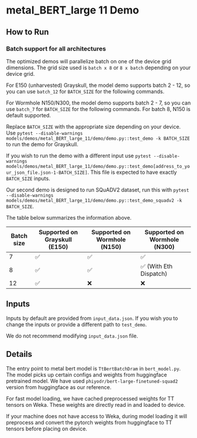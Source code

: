 # metal_BERT_large 11 Demo

## How to Run

### Batch support for all architectures

The optimized demos will parallelize batch on one of the device grid dimensions. The grid size used is `batch x 8` or `8 x batch` depending on your device grid.

For E150 (unharvested) Grayskull, the model demo supports batch 2 - 12, so you can use `batch_12` for `BATCH_SIZE` for the following commands.

For Wormhole N150/N300, the model demo supports batch 2 - 7, so you can use `batch_7` for `BATCH_SIZE` for the following commands.
For batch 8, N150 is default supported.

Replace `BATCH_SIZE` with the appropriate size depending on your device.
Use `pytest --disable-warnings models/demos/metal_BERT_large_11/demo/demo.py::test_demo -k BATCH_SIZE` to run the demo for Grayskull.

If you wish to run the demo with a different input use `pytest --disable-warnings models/demos/metal_BERT_large_11/demo/demo.py::test_demo[address_to_your_json_file.json-1-BATCH_SIZE]`. This file is expected to have exactly `BATCH_SIZE` inputs.

Our second demo is designed to run SQuADV2 dataset, run this with `pytest --disable-warnings models/demos/metal_BERT_large_11/demo/demo.py::test_demo_squadv2 -k BATCH_SIZE`.

The table below summarizes the information above.

| Batch size | Supported on Grayskull (E150) | Supported on Wormhole (N150) | Supported on Wormhole (N300)           |
|------------|-------------------------------|------------------------------|----------------------------------------|
| 7          | :white_check_mark:            | :white_check_mark:           | :white_check_mark:                     |
| 8          | :white_check_mark:            | :white_check_mark:           | :white_check_mark: (With Eth Dispatch) |
| 12         | :white_check_mark:            | :x:                          | :x:                                    |

## Inputs

Inputs by default are provided from `input_data.json`. If you wish you to change the inputs or provide a different path to `test_demo`.

We do not recommend modifying `input_data.json` file.

## Details

The entry point to metal bert model is `TtBertBatchDram` in `bert_model.py`. The model picks up certain configs and weights from huggingface pretrained model. We have used `phiyodr/bert-large-finetuned-squad2` version from huggingface as our reference.

For fast model loading, we have cached preprocessed weights for TT tensors on Weka. These weights are directly read in and loaded to device.

If your machine does not have access to Weka, during model loading it will preprocess and convert the pytorch weights from huggingface to TT tensors before placing on device.
